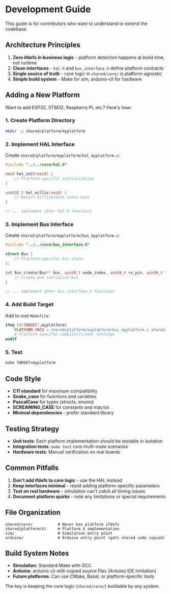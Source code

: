 # Development Guide

This guide is for contributors who want to understand or extend the codebase.

## Architecture Principles

1. **Zero ifdefs in business logic** - platform detection happens at build time, not runtime
2. **Clean interfaces** - `hal.h` and `bus_interface.h` define platform contracts
3. **Single source of truth** - core logic in `shared/core/` is platform-agnostic
4. **Simple build system** - Make for sim, arduino-cli for hardware

## Adding a New Platform

Want to add ESP32, STM32, Raspberry Pi, etc.? Here's how:

### 1. Create Platform Directory
```bash
mkdir -p shared/platform/myplatform
```

### 2. Implement HAL Interface
Create `shared/platform/myplatform/hal_myplatform.c`:
```c
#include "../../core/hal.h"

void hal_init(void) {
    // Platform-specific initialization
}

uint32_t hal_millis(void) {
    // Return milliseconds since boot
}

// ... implement other hal.h functions
```

### 3. Implement Bus Interface  
Create `shared/platform/myplatform/bus_myplatform.c`:
```c
#include "../../core/bus_interface.h"

struct Bus {
    // Platform-specific bus state
};

int bus_create(Bus** bus, uint8_t node_index, uint8_t rx_pin, uint8_t tx_pin) {
    // Create and initialize bus
}

// ... implement other bus_interface.h functions
```

### 4. Add Build Target
Add to root `Makefile`:
```makefile
ifeq ($(TARGET),myplatform)
    PLATFORM_SRCS = shared/platform/myplatform/bus_myplatform.c shared/platform/myplatform/hal_myplatform.c
    # Platform-specific compiler/linker settings
endif
```

### 5. Test
```bash
make TARGET=myplatform
```

## Code Style

- **C11 standard** for maximum compatibility
- **Snake_case** for functions and variables  
- **PascalCase** for types (structs, enums)
- **SCREAMING_CASE** for constants and macros
- **Minimal dependencies** - prefer standard library

## Testing Strategy

- **Unit tests**: Each platform implementation should be testable in isolation
- **Integration tests**: `make test` runs multi-node scenarios
- **Hardware tests**: Manual verification on real boards

## Common Pitfalls

1. **Don't add ifdefs to core logic** - use the HAL instead
2. **Keep interfaces minimal** - resist adding platform-specific parameters
3. **Test on real hardware** - simulation can't catch all timing issues
4. **Document platform quirks** - note any limitations or special requirements

## File Organization

```
shared/core/           # Never has platform ifdefs
shared/platform/X/     # Platform X implementation
sim/                   # Simulation entry point
arduino/               # Arduino entry point (gets shared code copied)
```

## Build System Notes

- **Simulation**: Standard Make with GCC
- **Arduino**: arduino-cli with copied source files (Arduino IDE limitation)
- **Future platforms**: Can use CMake, Bazel, or platform-specific tools

The key is keeping the core logic (`shared/core/`) buildable by any system.
